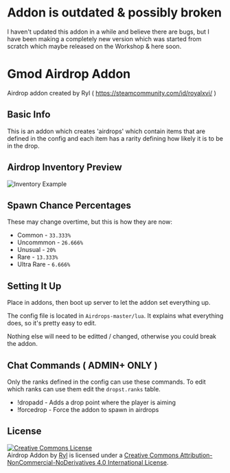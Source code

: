 # Addon is outdated & possibly broken
I haven't updated this addon in a while and believe there are bugs, but I have been making a completely new version 
which was started from scratch which maybe released on the Workshop & here soon.

# Gmod Airdrop Addon
Airdrop addon created by Ryl ( https://steamcommunity.com/id/royalxvi/ ) 

## Basic Info

This is an addon which creates 'airdrops' which contain items that are defined in the config and 
each item has a rarity defining how likely it is to be in the drop.

## Airdrop Inventory Preview

![Inventory Example](https://i.gyazo.com/a47b22569d75104fbc36d27307f72132.png)

## Spawn Chance Percentages
These may change overtime, but this is how they are now:
- Common      - `33.333%`
- Uncommmon   - `26.666%`
- Unusual     - `20%`
- Rare        - `13.333%`
- Ultra Rare  - `6.666%`

## Setting It Up
Place in addons, then boot up server to let the addon set everything up.

The config file is located in `Airdrops-master/lua`.
It explains what everything does, so it's pretty easy to edit.

Nothing else will need to be editted / changed, otherwise you could
break the addon.

## Chat Commands ( ADMIN+ ONLY ) 
Only the ranks defined in the config can use these commands. To edit which ranks can
use them edit the `dropst.ranks` table. 
- !dropadd   - Adds a drop point where the player is aiming
- !forcedrop - Force the addon to spawn in airdrops 

## License

<a rel="license" href="http://creativecommons.org/licenses/by-nc-nd/4.0/"><img alt="Creative Commons License" style="border-width:0" src="https://i.creativecommons.org/l/by-nc-nd/4.0/88x31.png" /></a><br /><span xmlns:dct="http://purl.org/dc/terms/" href="http://purl.org/dc/dcmitype/InteractiveResource" property="dct:title" rel="dct:type">Airdrop Addon</span> by <a xmlns:cc="http://creativecommons.org/ns#" href="https://steamcommunity.com/id/royalxvi/" property="cc:attributionName" rel="cc:attributionURL">Ryl</a> is licensed under a <a rel="license" href="http://creativecommons.org/licenses/by-nc-nd/4.0/">Creative Commons Attribution-NonCommercial-NoDerivatives 4.0 International License</a>.
